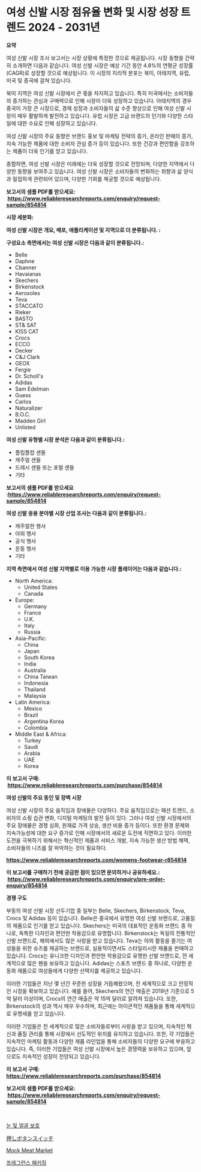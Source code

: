 <p><h1>여성 신발 시장 점유율 변화 및 시장 성장 트렌드 2024 - 2031년</h1></p><p><strong>요약</strong></p>
<p><p>여성 신발 시장 조사 보고서는 시장 상황에 특정한 것으로 제공됩니다. 시장 동향을 간략히 소개하면 다음과 같습니다. 여성 신발 시장은 예상 기간 동안 4.8%의 연평균 성장률(CAGR)로 성장할 것으로 예상됩니다. 이 시장의 지리적 분포는 북미, 아태지역, 유럽, 미국 및 중국에 걸쳐 있습니다.</p><p>북미 지역은 여성 신발 시장에서 큰 몫을 차지하고 있습니다. 특히 미국에서는 소비자들의 증가하는 관심과 구매력으로 인해 시장이 더욱 성장하고 있습니다. 아태지역의 경우 중국이 가장 큰 시장으로, 경제 성장과 소비자들의 삶 수준 향상으로 인해 여성 신발 시장이 매우 활발하게 발전하고 있습니다. 유럽 시장은 고급 브랜드의 인기와 다양한 스타일에 대한 수요로 인해 성장하고 있습니다.</p><p>여성 신발 시장의 주요 동향은 브랜드 홍보 및 마케팅 전략의 증가, 온라인 판매의 증가, 지속 가능한 제품에 대한 소비자 관심 증가 등이 있습니다. 또한 건강과 편안함을 강조하는 제품이 더욱 인기를 얻고 있습니다.</p><p>종합하면, 여성 신발 시장은 미래에는 더욱 성장할 것으로 전망되며, 다양한 지역에서 다양한 동향을 보여주고 있습니다. 여성 신발 시장은 소비자들의 변화하는 취향과 삶 양식과 밀접하게 관련되어 있으며, 다양한 기회를 제공할 것으로 예상됩니다.</p></p>
<p><strong>보고서의 샘플 PDF를 받으세요: &nbsp;<a href="https://www.reliableresearchreports.com/enquiry/request-sample/854814">https://www.reliableresearchreports.com/enquiry/request-sample/854814</a></strong></p>
<p><strong>시장 세분화:</strong></p>
<p><strong> 여성 신발 시장은 개요, 배포, 애플리케이션 및 지역으로 더 분류됩니다. :</strong></p>
<p><strong>구성요소 측면에서는 여성 신발 시장은 다음과 같이 분류됩니다.:</strong></p>
<p><ul><li>Belle</li><li>Daphne</li><li>Cbanner</li><li>Havaianas</li><li>Skechers</li><li>Birkenstock</li><li>Aerosoles</li><li>Teva</li><li>STACCATO</li><li>Rieker</li><li>BASTO</li><li>ST& SAT</li><li>KISS CAT</li><li>Crocs</li><li>ECCO</li><li>Decker</li><li>C&J Clark</li><li>GEOX</li><li>Fergie</li><li>Dr. Scholl's</li><li>Adidas</li><li>Sam Edelman</li><li>Guess</li><li>Carlos</li><li>Naturalizer</li><li>B.O.C.</li><li>Madden Girl</li><li>Unlisted</li></ul></p>
<p><strong> 여성 신발 유형별 시장 분석은 다음과 같이 분류됩니다.:</strong></p>
<p><ul><li>플립플랍 샌들</li><li>캐주얼 샌들</li><li>드레시 샌들 또는 포멀 샌들</li><li>기타</li></ul></p>
<p><strong>보고서의 샘플 PDF를 받으세요 :<a href="https://www.reliableresearchreports.com/enquiry/request-sample/854814">https://www.reliableresearchreports.com/enquiry/request-sample/854814</a></strong></p>
<p><strong> 여성 신발 응용 분야별 시장 산업 조사는 다음과 같이 분류됩니다.:</strong></p>
<p><ul><li>캐주얼한 행사</li><li>야외 행사</li><li>공식 행사</li><li>운동 행사</li><li>기타</li></ul></p>
<p><strong>지역 측면에서 여성 신발 지역별로 이용 가능한 시장 플레이어는 다음과 같습니다.:</strong></p>
<p><ul>
    <li>
        North America:
        <ul>
            <li>United States</li>
            <li>Canada</li>
        </ul>
    </li>
    <li>
        Europe:
        <ul>
            <li>Germany</li>
            <li>France</li>
            <li>U.K.</li>
            <li>Italy</li>
            <li>Russia</li>
        </ul>
    </li>
    <li>
        Asia-Pacific:
        <ul>
            <li>China</li>
            <li>Japan</li>
            <li>South Korea</li>
            <li>India</li>
            <li>Australia</li>
            <li>China Taiwan</li>
            <li>Indonesia</li>
            <li>Thailand</li>
            <li>Malaysia</li>
        </ul>
    </li>
    <li>
        Latin America:
        <ul>
            <li>Mexico</li>
            <li>Brazil</li>
            <li>Argentina Korea</li>
            <li>Colombia</li>
        </ul>
    </li>
    <li>
        Middle East & Africa:
        <ul>
            <li>Turkey</li>
            <li>Saudi</li>
            <li>Arabia</li>
            <li>UAE</li>
            <li>Korea</li>
        </ul>
    </li>
    </ul></p>
<p><strong>이 보고서 구매: &nbsp;<a href="https://www.reliableresearchreports.com/purchase/854814">https://www.reliableresearchreports.com/purchase/854814</a></strong></p>
<p><strong>여성 신발의 주요 동인 및 장벽 시장</strong></p>
<p><p>여성 신발 시장의 주요 움직임과 장애물은 다양하다. 주요 움직임으로는 패션 트렌드, 소비자의 쇼핑 습관 변화, 디지털 마케팅의 발전 등이 있다. 그러나 여성 신발 시장에서의 주요 장애물은 경쟁 심화, 원재료 가격 상승, 생산 비용 증가 등이다. 또한 환경 문제와 지속가능성에 대한 요구 증가로 인해 시장에서의 새로운 도전에 직면하고 있다. 이러한 도전을 극복하기 위해서는 혁신적인 제품과 서비스 개발, 지속 가능한 생산 방법 채택, 소비자들의 니즈를 잘 파악하는 것이 필요하다.</p></p>
<p><strong><a href="https://www.reliableresearchreports.com/womens-footwear-r854814">https://www.reliableresearchreports.com/womens-footwear-r854814</a></strong></p>
<p><strong>이 보고서를 구매하기 전에 궁금한 점이 있으면 문의하거나 공유하세요.: &nbsp;<a href="https://www.reliableresearchreports.com/enquiry/pre-order-enquiry/854814">https://www.reliableresearchreports.com/enquiry/pre-order-enquiry/854814</a></strong></p>
<p><strong>경쟁 구도</strong></p>
<p><p>부동의 여성 신발 시장 선두기업 중 일부는 Belle, Skechers, Birkenstock, Teva, Crocs 및 Adidas 등이 있습니다. Belle은 중국에서 유명한 여성 신발 브랜드로, 고품질의 제품으로 인기를 얻고 있습니다. Skechers는 미국의 대표적인 운동화 브랜드 중 하나로, 독특한 디자인과 편안한 착용감으로 유명합니다. Birkenstock는 독일의 전통적인 신발 브랜드로, 해외에서도 많은 사랑을 받고 있습니다. Teva는 야외 활동을 즐기는 여성들을 위한 슈즈를 제공하는 브랜드로, 실용적이면서도 스타일리시한 제품을 판매하고 있습니다. Crocs는 유니크한 디자인과 편안한 착용감으로 유명한 신발 브랜드로, 전 세계적으로 많은 팬을 보유하고 있습니다. Adidas는 스포츠 브랜드 중 하나로, 다양한 운동화 제품으로 여성들에게 다양한 선택지를 제공하고 있습니다.</p><p>이러한 기업들은 지난 몇 년간 꾸준한 성장을 거듭해왔으며, 전 세계적으로 크고 안정적인 시장을 확보하고 있습니다. 예를 들어, Skechers의 연간 매출은 2019년 기준으로 5억 달러 이상이며, Crocs의 연간 매출은 약 15억 달러로 알려져 있습니다. 또한, Birkenstock의 성과 역시 매우 우수하며, 최근에는 아이콘적인 제품들을 통해 세계적으로 유명세를 얻고 있습니다.</p><p>이러한 기업들은 전 세계적으로 많은 소비자들로부터 사랑을 받고 있으며, 지속적인 혁신과 품질 관리를 통해 시장에서 선도적인 위치를 유지하고 있습니다. 또한, 각 기업들은 지속적인 마케팅 활동과 다양한 제품 라인업을 통해 소비자들의 다양한 요구에 부응하고 있습니다. 즉, 이러한 기업들은 여성 신발 시장에서 높은 경쟁력을 보유하고 있으며, 앞으로도 지속적인 성장이 전망되고 있습니다.</p></p>
<p><strong>이 보고서 구매: &nbsp; <a href="https://www.reliableresearchreports.com/purchase/854814">https://www.reliableresearchreports.com/purchase/854814</a></strong></p>
<p><strong>보고서의 샘플 PDF를 받으세요: &nbsp;<a href="https://www.reliableresearchreports.com/enquiry/request-sample/854814">https://www.reliableresearchreports.com/enquiry/request-sample/854814</a></strong><strong></strong></p>
<p>&nbsp;</p>
<p><p><a href="https://medium.com/@carlosrtzkzhj/%EB%88%88%EA%B3%BC-%EC%96%BC%EA%B5%B4-%EB%B3%B4%ED%98%B8-%EC%8B%9C%EC%9E%A5-%EA%B2%BD%EC%9F%81-%EB%B6%84%EC%84%9D-%EC%8B%9C%EC%9E%A5-%EB%8F%99%ED%96%A5-%EB%B0%8F-2031%EB%85%84%EA%B9%8C%EC%A7%80%EC%9D%98-%EC%98%88%EC%B8%A1-862bd70a4154">눈 및 얼굴 보호</a></p><p><a href="https://medium.com/@elihomenick1943/%E6%8A%BC%E3%81%97%E3%83%9C%E3%82%BF%E3%83%B3%E3%82%B9%E3%82%A4%E3%83%83%E3%83%81%E5%B8%82%E5%A0%B4%E5%88%86%E6%9E%90-%E3%81%9D%E3%81%AEcagr-%E5%B8%82%E5%A0%B4%E3%82%BB%E3%82%B0%E3%83%A1%E3%83%B3%E3%83%86%E3%83%BC%E3%82%B7%E3%83%A7%E3%83%B3-%E3%82%B0%E3%83%AD%E3%83%BC%E3%83%90%E3%83%AB%E7%94%A3%E6%A5%AD%E6%A6%82%E8%A6%81-91bb7e35db62">押しボタンスイッチ</a></p><p><a href="https://github.com/markusgodoy/Market-Research-Report-List-2/blob/main/mock-meat-market.md">Mock Meat Market</a></p><p><a href="https://medium.com/@honeypie6456/%ED%96%A5%EC%88%98-%ED%8F%AC%EC%9E%A5-%EC%8B%9C%EC%9E%A5-%EC%9D%B8%EC%82%AC%EC%9D%B4%ED%8A%B8-%EC%8B%9C%EC%9E%A5-%EB%8F%99%ED%96%A5-%EC%84%B1%EC%9E%A5-2024%EB%85%84%EB%B6%80%ED%84%B0-2031%EB%85%84%EA%B9%8C%EC%A7%80-%EC%98%88%EC%83%81%EB%90%A8-56b2a1c7c4a0">프레그런스 패키징</a></p></p>